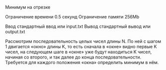Минимум на отрезке

Ограничение времени 	0.5 секунд
Ограничение памяти 	256Mb

Ввод 	стандартный ввод или input.txt
Вывод 	стандартный вывод или output.txt

Рассмотрим последовательность целых чисел длины N. По ней с шагом 1 двигается «окно» длины K, то есть сначала в «окне» видно первые K чисел, на следующем шаге в «окне» уже будут находиться K чисел, начиная со второго, и так далее до конца последовательности. Требуется для каждого положения «окна» определить минимум в нём. 
